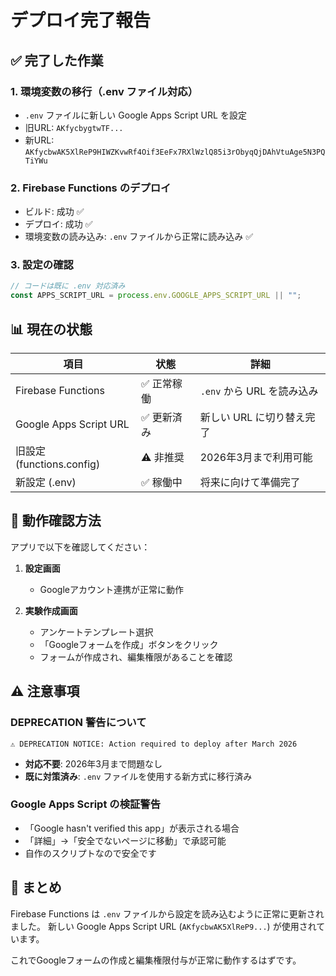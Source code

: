 # デプロイ完了報告

## ✅ 完了した作業

### 1. 環境変数の移行（.env ファイル対応）
- `.env` ファイルに新しい Google Apps Script URL を設定
- 旧URL: `AKfycbygtwTF...`
- 新URL: `AKfycbwAK5XlReP9HIWZKvwRf4Oif3EeFx7RXlWzlQ85i3rObyqQjDAhVtuAge5N3PQTiYWu`

### 2. Firebase Functions のデプロイ
- ビルド: 成功 ✅
- デプロイ: 成功 ✅
- 環境変数の読み込み: `.env` ファイルから正常に読み込み ✅

### 3. 設定の確認
```javascript
// コードは既に .env 対応済み
const APPS_SCRIPT_URL = process.env.GOOGLE_APPS_SCRIPT_URL || "";
```

## 📊 現在の状態

| 項目 | 状態 | 詳細 |
|------|------|------|
| Firebase Functions | ✅ 正常稼働 | `.env` から URL を読み込み |
| Google Apps Script URL | ✅ 更新済み | 新しい URL に切り替え完了 |
| 旧設定 (functions.config) | ⚠️ 非推奨 | 2026年3月まで利用可能 |
| 新設定 (.env) | ✅ 稼働中 | 将来に向けて準備完了 |

## 🎯 動作確認方法

アプリで以下を確認してください：

1. **設定画面**
   - Googleアカウント連携が正常に動作

2. **実験作成画面**
   - アンケートテンプレート選択
   - 「Googleフォームを作成」ボタンをクリック
   - フォームが作成され、編集権限があることを確認

## ⚠️ 注意事項

### DEPRECATION 警告について
```
⚠ DEPRECATION NOTICE: Action required to deploy after March 2026
```
- **対応不要**: 2026年3月まで問題なし
- **既に対策済み**: `.env` ファイルを使用する新方式に移行済み

### Google Apps Script の検証警告
- 「Google hasn't verified this app」が表示される場合
- 「詳細」→「安全でないページに移動」で承認可能
- 自作のスクリプトなので安全です

## 📝 まとめ

Firebase Functions は `.env` ファイルから設定を読み込むように正常に更新されました。
新しい Google Apps Script URL (`AKfycbwAK5XlReP9...`) が使用されています。

これでGoogleフォームの作成と編集権限付与が正常に動作するはずです。